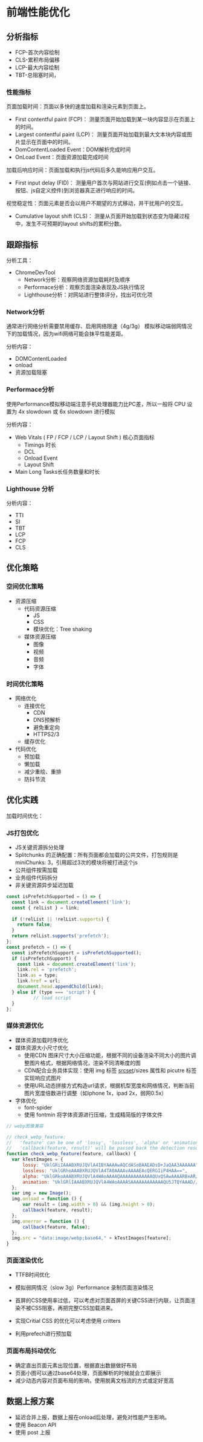 # 前端性能优化

## 分析指标

- FCP-首次内容绘制
- CLS-累积布局偏移
- LCP-最大内容绘制
- TBT-总阻塞时间，

### 性能指标

页面加载时间：页面以多快的速度加载和渲染元素到页面上。

- First contentful paint (FCP)： 测量页面开始加载到某一块内容显示在页面上的时间。
- Largest contentful paint (LCP)： 测量页面开始加载到最大文本块内容或图片显示在页面中的时间。
- DomContentLoaded Event：DOM解析完成时间
- OnLoad Event：页面资源加载完成时间

加载后响应时间：页面加载和执行js代码后多久能响应用户交互。

- First input delay (FID)： 测量用户首次与网站进行交互(例如点击一个链接、按钮、js自定义控件)到浏览器真正进行响应的时间。

视觉稳定性：页面元素是否会以用户不期望的方式移动，并干扰用户的交互。

- Cumulative layout shift (CLS)： 测量从页面开始加载到状态变为隐藏过程中，发生不可预期的layout shifts的累积分数。

## 跟踪指标

分析工具：

- ChromeDevTool
  - Network分析：观察网络资源加载耗时及顺序
  - Performace分析：观察页面渲染表现及JS执行情况
  - Lighthouse分析：对网站进行整体评分，找出可优化项

### Network分析

通常进行网络分析需要禁用缓存、启用网络限速（4g/3g） 模拟移动端弱网情况下的加载情况，因为wifi网络可能会抹平性能差距。

分析内容：

- DOMContentLoaded
- onload
- 资源加载阻塞

### Performace分析

使用Performance模拟移动端注意手机处理器能力比PC差，所以一般将 CPU 设置为 4x slowdown 或 6x slowdown 进行模拟

分析内容：

- Web Vitals ( FP / FCP / LCP / Layout Shift ) 核心页面指标
  - Timings 时长
  - DCL
  - Onload Event
  - Layout Shift
- Main Long Tasks长任务数量和时长

### Lighthouse 分析

分析内容：

- TTI
- SI
- TBT
- LCP
- FCP
- CLS

## 优化策略

### 空间优化策略

- 资源压缩
  - 代码资源压缩
    - JS
    - CSS
    - 模块优化：Tree shaking
  - 媒体资源压缩
    - 图像
    - 视频
    - 音频
    - 字体

### 时间优化策略

- 网络优化
  - 连接优化
    - CDN
    - DNS预解析
    - 避免重定向
    - HTTPS2/3
  - 缓存优化
- 代码优化
  - 预加载
  - 懒加载
  - 减少重绘、重排
  - 防抖节流

## 优化实践

加载时间优化：

### JS打包优化

- JS关键资源拆分处理
- Splitchunks 的正确配置：所有页面都会加载的公共文件，打包规则是 miniChunks: 3，引用超过3次的模块将被打进这个js
- 公共组件按需加载
- 业务组件代码拆分
- 非关键资源异步延迟加载

```js
const isPrefetchSupported = () => {
  const link = document.createElement('link');
  const { relList } = link;
 
  if (!relList || !relList.supports) {
    return false;
  }
  return relList.supports('prefetch');
};
const prefetch = () => {
  const isPrefetchSupport = isPrefetchSupported();
  if (isPrefetchSupport) {
    const link = document.createElement('link');
    link.rel = 'prefetch';
    link.as = type;
    link.href = url;
    document.head.appendChild(link);
  } else if (type === 'script') {
          // load script
  }
};

```

### 媒体资源优化

- 媒体资源加载时序优化
- 媒体资源大小尺寸优化
  - 使用CDN 图床尺寸大小压缩功能，根据不同的设备渲染不同大小的图片调整图片格式，根据网络情况，渲染不同清晰度的图
  - CDN配合业务具体实现：使用 img 标签 [srcset](https://developer.mozilla.org/en-US/docs/Web/API/HTMLImageElement/srcset)/sizes 属性和 picutre 标签实现响应式图片
  - 使用URL动态拼接方式构造url请求，根据机型宽度和网络情况，判断当前图片宽度倍数进行调整（如iphone 1x，ipad 2x，弱网0.5x）
- 字体优化
  - font-spider
  - 使用 fontmin 将字体资源进行压缩，生成精简版的字体文件

```js
// webp图像兼容

// check_webp_feature:
//   'feature' can be one of 'lossy', 'lossless', 'alpha' or 'animation'.
//   'callback(feature, result)' will be passed back the detection result (in an asynchronous way!)
function check_webp_feature(feature, callback) {
  var kTestImages = {
      lossy: "UklGRiIAAABXRUJQVlA4IBYAAAAwAQCdASoBAAEADsD+JaQAA3AAAAAA",
      lossless: "UklGRhoAAABXRUJQVlA4TA0AAAAvAAAAEAcQERGIiP4HAA==",
      alpha: "UklGRkoAAABXRUJQVlA4WAoAAAAQAAAAAAAAAAAAQUxQSAwAAAARBxAR/Q9ERP8DAABWUDggGAAAABQBAJ0BKgEAAQAAAP4AAA3AAP7mtQAAAA==",
      animation: "UklGRlIAAABXRUJQVlA4WAoAAAASAAAAAAAAAAAAQU5JTQYAAAD/////AABBTk1GJgAAAAAAAAAAAAAAAAAAAGQAAABWUDhMDQAAAC8AAAAQBxAREYiI/gcA"
  };
  var img = new Image();
  img.onload = function () {
      var result = (img.width > 0) && (img.height > 0);
      callback(feature, result);
  };
  img.onerror = function () {
      callback(feature, false);
  };
  img.src = "data:image/webp;base64," + kTestImages[feature];
}

```

### 页面渲染优化

- TTFB时间优化
- 模拟弱网情况（slow 3g）Performance 录制页面渲染情况
- 首屏的CSS使用率过低，可以考虑对页面首屏的关键CSS进行内联，让页面渲染不被CSS阻塞，再把完整CSS加载进来。
- 实现Critial CSS 的优化可以考虑使用 critters

- 利用prefech进行预加载

### 页面布局抖动优化

- 确定直出页面元素出现位置，根据直出数据做好布局
- 页面小图可以通过base64处理，页面解析的时候就会立即展示
- 减少动态内容对页面布局的影响，使用脱离文档流的方式或定好宽高

## 数据上报方案

- 延迟合并上报，数据上报在onload后处理，避免对性能产生影响。
- 使用 Beacon API
- 使用 post 上报
